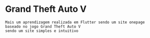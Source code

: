 # Grand Theft Auto V
    
    Mais um aprendizagem realizada em Flutter sendo um site onepage baseado no jogo Grand Theft Auto V 
    sendo um site simples e intuitivo